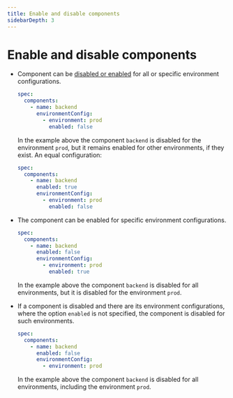 ```yaml
---
title: Enable and disable components
sidebarDepth: 3
---
```


# Enable and disable components

* Component can be [disabled or enabled](../../references/reference-radix-config/#enabled) for all or specific environment configurations.
    ```yaml
    spec:
      components:
        - name: backend
          environmentConfig:
            - environment: prod
              enabled: false
    ```
    In the example above the component `backend` is disabled for the environment `prod`, but it remains enabled for other environments, if they exist. An equal configuration:
    ```yaml
    spec:
      components:
        - name: backend
          enabled: true
          environmentConfig:
            - environment: prod
              enabled: false
    ```
* The component can be enabled for specific environment configurations.
    ```yaml
    spec:
      components:
        - name: backend
          enabled: false
          environmentConfig:
            - environment: prod
              enabled: true
    ```
    In the example above the component `backend` is disabled for all environments, but it is disabled for the environment `prod`.

* If a component is disabled and there are its environment configurations, where the option `enabled` is not specified, the component is disabled for such environments.
    ```yaml
    spec:
      components:
        - name: backend
          enabled: false
          environmentConfig:
            - environment: prod
    ```
    In the example above the component `backend` is disabled for all environments, including the environment `prod`.
